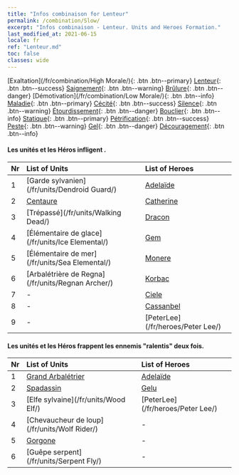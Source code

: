 ```yaml
---
title: "Infos combinaison for Lenteur"
permalink: /combination/Slow/
excerpt: "Infos combinaison - Lenteur. Units and Heroes Formation."
last_modified_at: 2021-06-15
locale: fr
ref: "Lenteur.md"
toc: false
classes: wide
---
```


  [Exaltation](/fr/combination/High Morale/){: .btn .btn--primary} [Lenteur](/fr/combination/Slow/){: .btn .btn--success} [Saignement](/fr/combination/Bleeding/){: .btn .btn--warning} [Brûlure](/fr/combination/Burning/){: .btn .btn--danger} [Démotivation](/fr/combination/Low Morale/){: .btn .btn--info} [Maladie](/fr/combination/Disease/){: .btn .btn--primary} [Cécité](/fr/combination/Blind/){: .btn .btn--success} [Silence](/fr/combination/Silence/){: .btn .btn--warning} [Étourdissement](/fr/combination/Stun/){: .btn .btn--danger} [Bouclier](/fr/combination/Shield/){: .btn .btn--info} [Statique](/fr/combination/Static/){: .btn .btn--primary} [Pétrification](/fr/combination/Petrify/){: .btn .btn--success} [Peste](/fr/combination/Plague/){: .btn .btn--warning} [Gel](/fr/combination/Freeze/){: .btn .btn--danger} [Découragement](/fr/combination/Deterrence/){: .btn .btn--info} 


#### Les unités et les Héros infligent <Lenteur>.

  | Nr |  List of Units  | List of Heroes | 
  |:---|:----------------|:---------------| 
  | 1 | [Garde sylvanien](/fr/units/Dendroid Guard/) | [Adelaïde](/fr/heroes/Adelaide/) |
  | 2 | [Centaure](/fr/units/Centaur/) | [Catherine](/fr/heroes/Catherine/) |
  | 3 | [Trépassé](/fr/units/Walking Dead/) | [Dracon](/fr/heroes/Dracon/) |
  | 4 | [Élémentaire de glace](/fr/units/Ice Elemental/) | [Gem](/fr/heroes/Gem/) |
  | 5 | [Élémentaire de mer](/fr/units/Sea Elemental/) | [Monere](/fr/heroes/Monere/) |
  | 6 | [Arbalétrière de Regna](/fr/units/Regnan Archer/) | [Korbac](/fr/heroes/Korbac/) |
  | 7 | - | [Ciele](/fr/heroes/Ciele/) |
  | 8 | - | [Cassanbel](/fr/heroes/Cassanbel/) |
  | 9 | - | [PeterLee](/fr/heroes/Peter Lee/) |


#### Les unités et les Héros frappent les ennemis \"ralentis\" deux fois.

  | Nr |  List of Units  | List of Heroes | 
  |:---|:----------------|:---------------| 
  | 1 | [Grand Arbalétrier](/fr/units/Marksman/) | [Adelaïde](/fr/heroes/Adelaide/) |
  | 2 | [Spadassin](/fr/units/Swordsman/) | [Gelu](/fr/heroes/Gelu/) |
  | 3 | [Elfe sylvaine](/fr/units/Wood Elf/) | [PeterLee](/fr/heroes/Peter Lee/) |
  | 4 | [Chevaucheur de loup](/fr/units/Wolf Rider/) | - |
  | 5 | [Gorgone](/fr/units/Gorgon/) | - |
  | 6 | [Guêpe serpent](/fr/units/Serpent Fly/) | - |

